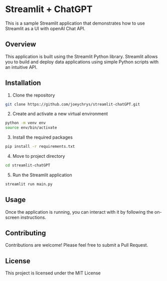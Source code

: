 # Streamlit + ChatGPT

This is a sample Streamlit application that demonstrates how to use Streamlit as a UI with openAI Chat API.

## Overview

This application is built using the Streamlit Python library. Streamlit allows you to build and deploy data applications using simple Python scripts with an intuitive API.

## Installation

1. Clone the repository

```bash
git clone https://github.com/joeychrys/streamlit-chatGPT.git
```

2. Create and activate a new virtual environment

```bash
python -m venv env
source env/bin/activate
```

3. Install the required packages

```bash
pip install -r requirements.txt
```
4. Move to project directory

```bash
cd streamlit-chatGPT
```

5. Run the Streamlit application

```bash
streamlit run main.py
```

## Usage

Once the application is running, you can interact with it by following the on-screen instructions.

## Contributing

Contributions are welcome! Please feel free to submit a Pull Request.

## License

This project is licensed under the MIT License

